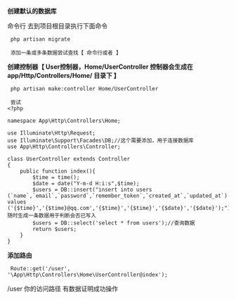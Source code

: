 **创建默认的数据库**

命令行 去到项目根目录执行下面命令

```
 php artisan migrate

 添加一条或多条数据尝试查找【 命令行或者 】
```

**创建控制器【 User控制器，Home/UserController 控制器会生成在 app/Http/Controllers/Home/ 目录下 】**

     php artisan make:controller Home/UserController

     尝试
    <?php

    namespace App\Http\Controllers\Home;

    use Illuminate\Http\Request;
    use Illuminate\Support\Facades\DB;//这个需要添加，用于连接数据库
    use App\Http\Controllers\Controller;

    class UserController extends Controller
    {
        public function index(){
            $time = time();
            $date = date("Y-m-d H:i:s",$time);
            $users = DB::insert("insert into users (`name`,`email`,`password`,`remember_token`,`created_at`,`updated_at`) values ('{$time}','{$time}@qq.com','{$time}','{$time}','{$date}','{$date}');");//随时生成一条数据用于判断会否已写入
            $users = DB::select('select * from users');//查询数据
            return $users;
        }
    }

**添加路由**

```
 Route::get('/user', '\App\Http\Controllers\Home\UserController@index');
```

/user  你的访问路径 有数据证明成功操作

